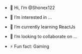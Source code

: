 - 👋 Hi, I’m @Shonex122
- 👀 I’m interested in ...
- 🌱 I’m currently learning ReactJs
- 💞️ I’m looking to collaborate on ...

- ⚡ Fun fact: Gaming

<!---
Shonex122/Shonex122 is a ✨ special ✨ repository because its `README.md` (this file) appears on your GitHub profile.
You can click the Preview link to take a look at your changes.
--->
